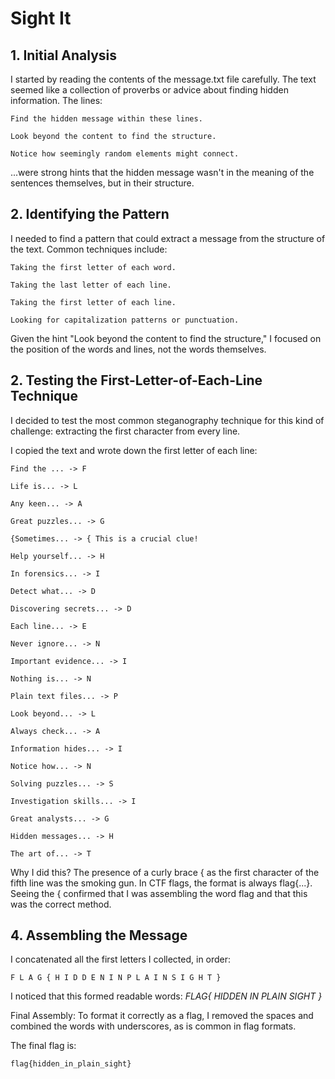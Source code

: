 # Sight It

## 1. Initial Analysis

I started by reading the contents of the message.txt file carefully. The text seemed like a collection of proverbs or advice about finding hidden information. The lines:

    Find the hidden message within these lines.

    Look beyond the content to find the structure.

    Notice how seemingly random elements might connect.

...were strong hints that the hidden message wasn't in the meaning of the sentences themselves, but in their structure.

## 2. Identifying the Pattern

I needed to find a pattern that could extract a message from the structure of the text. Common techniques include:

    Taking the first letter of each word.

    Taking the last letter of each line.

    Taking the first letter of each line.

    Looking for capitalization patterns or punctuation.

Given the hint "Look beyond the content to find the structure," I focused on the position of the words and lines, not the words themselves.

## 2. Testing the First-Letter-of-Each-Line Technique

I decided to test the most common steganography technique for this kind of challenge: extracting the first character from every line.

I copied the text and wrote down the first letter of each line:

    Find the ... -> F

    Life is... -> L

    Any keen... -> A

    Great puzzles... -> G

    {Sometimes... -> { This is a crucial clue!

    Help yourself... -> H

    In forensics... -> I

    Detect what... -> D

    Discovering secrets... -> D

    Each line... -> E

    Never ignore... -> N

    Important evidence... -> I

    Nothing is... -> N

    Plain text files... -> P

    Look beyond... -> L

    Always check... -> A

    Information hides... -> I

    Notice how... -> N

    Solving puzzles... -> S

    Investigation skills... -> I

    Great analysts... -> G

    Hidden messages... -> H

    The art of... -> T

Why I did this? The presence of a curly brace { as the first character of the fifth line was the smoking gun. In CTF flags, the format is always flag{...}. Seeing the { confirmed that I was assembling the word flag and that this was the correct method.

## 4. Assembling the Message

I concatenated all the first letters I collected, in order:

    F L A G { H I D D E N I N P L A I N S I G H T }

I noticed that this formed readable words: *FLAG{ HIDDEN IN PLAIN SIGHT }*

Final Assembly: To format it correctly as a flag, I removed the spaces and combined the words with underscores, as is common in flag formats.

The final flag is:

    flag{hidden_in_plain_sight}
